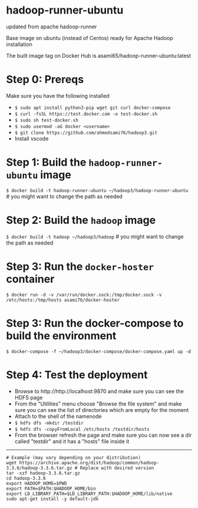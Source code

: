 # hadoop-runner-ubuntu
updated from apache hadoop-runner

Base image on ubuntu (instead of Centos) ready for Apache Hadoop installation  

The built image tag on Docker Hub is asami65/hadoop-runner-ubuntu:latest


# Step 0: Prereqs
Make sure you have the following installed  
* `$ sudo apt install python3-pip wget git curl docker-compose`
* `$ curl -fsSL https://test.docker.com -o test-docker.sh`
* `$ sudo sh test-docker.sh`
* `$ sudo usermod -aG docker <username>`
* `$ git clone https://github.com/ahmedsami76/hadoop3.git`
* Install vscode

# Step 1: Build the `hadoop-runner-ubuntu` image
`$ docker build -t hadoop-runner-ubuntu ~/hadoop3/hadoop-runner-ubuntu` # you might want to change the path as needed

# Step 2: Build the `hadoop` image
`$ docker build -t hadoop ~/hadoop3/hadoop` # you might want to change the path as needed

# Step 3: Run the `docker-hoster` container
`$ docker run -d -v /var/run/docker.sock:/tmp/docker.sock -v /etc/hosts:/tmp/hosts asami76/docker-hoster`

# Step 3: Run the docker-compose to build the environment
`$ docker-compose -f ~/hadoop3/docker-compose/docker-compose.yaml up -d`

# Step 4: Test the deployment
* Browse to http://http://localhost:9870 and make sure you can see the HDFS page
* From the "Utilities" menu choose "Browse the file system" and make sure you can see the list of directories which are empty for the moment
* Attach to the shell of the namenode
* `$ hdfs dfs -mkdir /testdir`
* `$ hdfs dfs -copyFromLocal /etc/hosts /testdir/hosts`
* From the browser refresh the page and make sure you can now see a dir called "testdir" and it has a "hosts" file inside it


----
```
# Example (may vary depending on your distribution)
wget https://archive.apache.org/dist/hadoop/common/hadoop-3.3.6/hadoop-3.3.6.tar.gz # Replace with desired version
tar -xzf hadoop-3.3.6.tar.gz
cd hadoop-3.3.6
export HADOOP_HOME=$PWD
export PATH=$PATH:$HADOOP_HOME/bin
export LD_LIBRARY_PATH=$LD_LIBRARY_PATH:$HADOOP_HOME/lib/native
sudo apt-get install -y default-jdk
```
